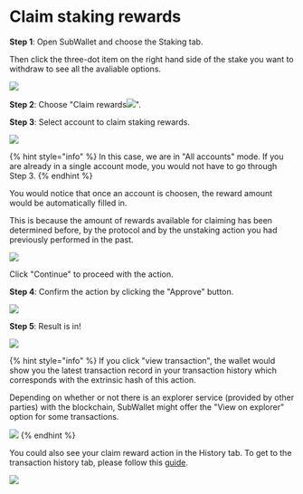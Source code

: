 # Claim staking rewards

**Step 1**: Open SubWallet and choose the Staking tab.&#x20;

Then click the three-dot item on the right hand side of the stake you want to withdraw to see all the avaliable options.

![](<../../.gitbook/assets/image (197).png>)



**Step 2**: Choose "Claim rewards![](<../../.gitbook/assets/image (166).png>)".





**Step 3**: Select account to claim staking rewards.&#x20;

![](<../../.gitbook/assets/image (192).png>)

{% hint style="info" %}
In this case, we are in "All accounts" mode. If you are already in a single account mode, you would not have to go through Step 3.&#x20;
{% endhint %}

You would notice that once an account is choosen, the reward amount would be automatically filled in.&#x20;

This is because the amount of rewards available for claiming has been determined before, by the protocol and by the unstaking action you had previously performed in the past.&#x20;

![](<../../.gitbook/assets/image (179).png>)

Click "Continue" to proceed with the action.&#x20;



**Step 4**: Confirm the action by clicking the "Approve" button.&#x20;

![](<../../.gitbook/assets/image (153) (1).png>)



**Step 5**: Result is in!

![](<../../.gitbook/assets/image (159).png>)

{% hint style="info" %}
If you click "view transaction", the wallet would show you the latest transaction record in your transaction history which corresponds with the extrinsic hash of this action.&#x20;

Depending on whether or not there is an explorer service (provided by other parties) with the blockchain, SubWallet might offer the "View on explorer" option for some transactions.

![](<../../.gitbook/assets/image (195).png>)
{% endhint %}

You could also see your claim reward action in the History tab. To get to the transaction history tab, please follow this [guide](broken-reference).

![](<../../.gitbook/assets/image (193).png>)
